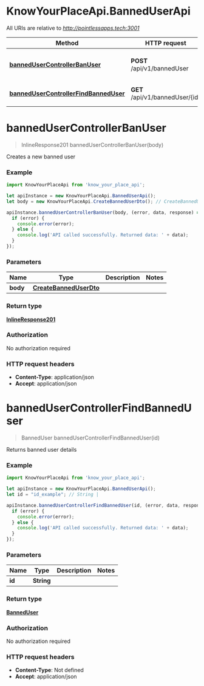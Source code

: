 # KnowYourPlaceApi.BannedUserApi

All URIs are relative to *http://pointlessapps.tech:3001*

Method | HTTP request | Description
------------- | ------------- | -------------
[**bannedUserControllerBanUser**](BannedUserApi.md#bannedUserControllerBanUser) | **POST** /api/v1/bannedUser | Creates a new banned user
[**bannedUserControllerFindBannedUser**](BannedUserApi.md#bannedUserControllerFindBannedUser) | **GET** /api/v1/bannedUser/{id} | Returns banned user details

<a name="bannedUserControllerBanUser"></a>
# **bannedUserControllerBanUser**
> InlineResponse201 bannedUserControllerBanUser(body)

Creates a new banned user

### Example
```javascript
import KnowYourPlaceApi from 'know_your_place_api';

let apiInstance = new KnowYourPlaceApi.BannedUserApi();
let body = new KnowYourPlaceApi.CreateBannedUserDto(); // CreateBannedUserDto | 

apiInstance.bannedUserControllerBanUser(body, (error, data, response) => {
  if (error) {
    console.error(error);
  } else {
    console.log('API called successfully. Returned data: ' + data);
  }
});
```

### Parameters

Name | Type | Description  | Notes
------------- | ------------- | ------------- | -------------
 **body** | [**CreateBannedUserDto**](CreateBannedUserDto.md)|  | 

### Return type

[**InlineResponse201**](InlineResponse201.md)

### Authorization

No authorization required

### HTTP request headers

 - **Content-Type**: application/json
 - **Accept**: application/json

<a name="bannedUserControllerFindBannedUser"></a>
# **bannedUserControllerFindBannedUser**
> BannedUser bannedUserControllerFindBannedUser(id)

Returns banned user details

### Example
```javascript
import KnowYourPlaceApi from 'know_your_place_api';

let apiInstance = new KnowYourPlaceApi.BannedUserApi();
let id = "id_example"; // String | 

apiInstance.bannedUserControllerFindBannedUser(id, (error, data, response) => {
  if (error) {
    console.error(error);
  } else {
    console.log('API called successfully. Returned data: ' + data);
  }
});
```

### Parameters

Name | Type | Description  | Notes
------------- | ------------- | ------------- | -------------
 **id** | **String**|  | 

### Return type

[**BannedUser**](BannedUser.md)

### Authorization

No authorization required

### HTTP request headers

 - **Content-Type**: Not defined
 - **Accept**: application/json

